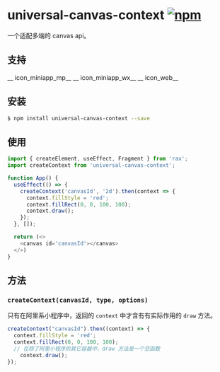 # universal-canvas-context [![npm](https://img.shields.io/npm/v/universal-canvas-context.svg)](https://www.npmjs.com/package/universal-canvas-context)

一个适配多端的 canvas api。

## 支持

__ icon_miniapp_mp__  __ icon_miniapp_wx__  __ icon_web__

## 安装

```bash
$ npm install universal-canvas-context --save
```

## 使用

```js
import { createElement, useEffect, Fragment } from 'rax';
import createContext from 'universal-canvas-context';

function App() {
  useEffect(() => {
    createContext('canvasId', '2d').then(context => {
      context.fillStyle = 'red';
      context.fillRect(0, 0, 100, 100);
      context.draw();
    });
  }, []);

  return (<>
    <canvas id='canvasId'></canvas>
  </>)
}
```

## 方法

### `createContext(canvasId, type, options)`

只有在阿里系小程序中，返回的 `context` 中才含有有实际作用的 `draw` 方法。

```js
createContext("canvasId").then((context) => {
  context.fillStyle = 'red';
  context.fillRect(0, 0, 100, 100);
  // 在除了阿里小程序的其它容器中，draw 方法是一个空函数
	context.draw();
});
```
